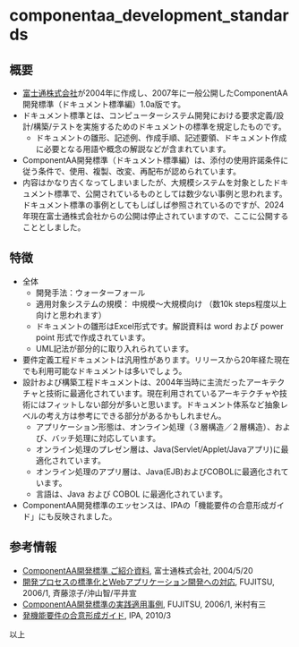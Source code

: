 # componentaa_development_standards

## 概要

- [富士通株式会社](https://global.fujitsu/ja-jp/)が2004年に作成し、2007年に一般公開したComponentAA開発標準（ドキュメント標準編）1.0a版です。
- ドキュメント標準とは、コンピューターシステム開発における要求定義/設計/構築/テストを実施するためのドキュメントの標準を規定したものです。
  - ドキュメントの雛形、記述例、作成手順、記述要領、ドキュメント作成に必要となる用語や概念の解説などが含まれています。
- ComponentAA開発標準（ドキュメント標準編）は、添付の使用許諾条件に従う条件で、使用、複製、改変、再配布が認められています。
- 内容はかなり古くなってしまいましたが、大規模システムを対象としたドキュメント標準で、公開されているものとしては数少ない事例と思われます。ドキュメント標準の事例としてもしばしば参照されているのですが、2024年現在富士通株式会社からの公開は停止されていますので、ここに公開することとしました。

## 特徴

- 全体
  - 開発手法：ウォーターフォール
  - 適用対象システムの規模： 中規模～大規模向け （数10k steps程度以上向けと思われます）
  - ドキュメントの雛形はExcel形式です。解説資料は word および power point 形式で作成されています。
  - UML記法が部分的に取り入れられています。
- 要件定義工程ドキュメントは汎用性があります。リリースから20年経た現在でも利用可能なドキュメントは多いでしょう。
- 設計および構築工程ドキュメントは、2004年当時に主流だったアーキテクチャと技術に最適化されています。現在利用されているアーキテクチャや技術にはフィットしない部分が多いと思います。ドキュメント体系など抽象レベルの考え方は参考にできる部分があるかもしれません。
  - アプリケーション形態は、オンライン処理（３層構造／２層構造）、および、バッチ処理に対応しています。
  - オンライン処理のプレゼン層は、Java(Servlet/Applet/Javaアプリ)に最適化されています。
  - オンライン処理のアプリ層は、Java(EJB)およびCOBOLに最適化されています。
  - 言語は、Java および COBOL に最適化されています。
- ComponentAA開発標準のエッセンスは、IPAの「機能要件の合意形成ガイド」にも反映されました。

## 参考情報

- [ComponentAA開発標準 ご紹介資料](https://www.fujitsu.com/downloads/JP/archive/jp/jsdas/document/caa-intro20040520.pdf), 富士通株式会社, 2004/5/20
- [開発プロセスの標準化とWebアプリケーション開発への対応](https://www.fujitsu.com/downloads/JP/archive/imgjp/jmag/vol57-1/paper03.pdf), FUJITSU, 2006/1, 斉藤涼子/沖山智/平井宣
- [ComponentAA開発標準の実践適用事例](https://www.fujitsu.com/downloads/JP/archive/imgjp/jmag/vol57-1/paper12.pdf), FUJITSU, 2006/1, 米村有三
- [発機能要件の合意形成ガイド](https://www.ipa.go.jp/archive/digital/iot-en-ci/jyouryuu/ent03-a.html), IPA, 2010/3

以上
